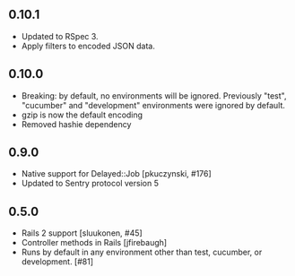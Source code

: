 0.10.1
------

- Updated to RSpec 3.
- Apply filters to encoded JSON data.


0.10.0
------

- Breaking: by default, no environments will be ignored. Previously "test", "cucumber" and "development" environments were ignored by default.
- gzip is now the default encoding
- Removed hashie dependency


0.9.0
-----

- Native support for Delayed::Job [pkuczynski, #176]
- Updated to Sentry protocol version 5


0.5.0
-----
- Rails 2 support [sluukonen, #45]
- Controller methods in Rails [jfirebaugh]
- Runs by default in any environment other than test, cucumber, or development. [#81]
